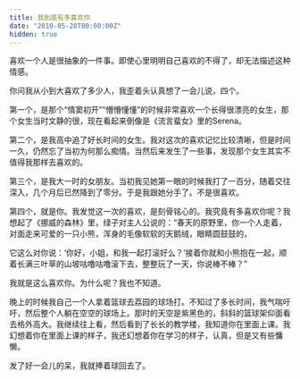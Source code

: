 ```yaml
---
title: 我到底有多喜欢你
date: "2010-05-20T00:00:00Z"
hidden: true
---
```

喜欢一个人是很抽象的一件事。即使心里明明自己喜欢的不得了，却无法描述这种情感。

你问我从小到大喜欢了多少人，我歪着头认真想了一会儿说，四个。

第一个，是那个“情窦初开”“懵懵懂懂”的时候非常喜欢一个长得很漂亮的女生，那个女生当时文静的很，现在看起来倒像是《流言蜚女》里的Serena。

第二个，是我高中追了好长时间的女生。我对这次的喜欢记忆比较清晰，但是时间一久，仍然忘了当初为何那么痴情。当然后来发生了一些事，发现那个女生其实不值得我那样去喜欢的。

第三个，是我大一时的女朋友。当初我见她第一眼的时候我打了一百分，随着交往深入，几个月后已然降到了零分。于是我跟她分手了。不是很喜欢。

第四个，就是你。我发觉这一次的喜欢，是刻骨铭心的。我究竟有多喜欢你呢？我想起了《挪威的森林》里，绿子对主人公说的：“春天的原野里，你一个人走着，对面走来可爱的一只小熊，浑身的毛像软软的天鹅绒，眼睛圆鼓鼓的，

它这么对你说：‘你好，小姐，和我一起打滚好么？’接着你就和小熊抱在一起，顺着长满三叶草的山坡咕噜咕噜滚下去，整整玩了一天，你说棒不棒？”

我就是这么喜欢你。为什么呢？我也不知道。

晚上的时候我自己一个人拿着篮球去荔园的球场打。不知过了多长时间，我气喘吁吁，然后整个人躺在空空的球场上。那时的天空是紫黑色的，斜斜的篮球架仰面看去格外高大。我继续往上看，然后看到了长长的教学楼，我知道你在里面上课。我幻想着你在里面上课的样子，我还幻想着你在学习的样子，认真，但是又有些慵懒。

发了好一会儿的呆，我就捧着球回去了。